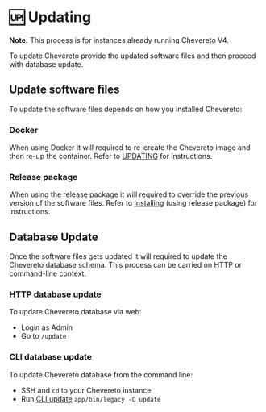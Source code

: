 # 🆙 Updating

**Note:** This process is for instances already running Chevereto V4.

To update Chevereto provide the updated software files and then proceed with database update.

## Update software files

To update the software files depends on how you installed Chevereto:

### Docker

When using Docker it will required to re-create the Chevereto image and then re-up the container. Refer to [UPDATING](https://github.com/chevereto/docker/blob/4.0/docs/UPDATING.md) for instructions.

### Release package

When using the release package it will required to override the previous version of the software files. Refer to [Installing](installation.md#using-release-package) (using release package) for instructions.

## Database Update

Once the software files gets updated it will required to update the Chevereto database schema. This process can be carried on HTTP or command-line context.

### HTTP database update

To update Chevereto database via web:

* Login as Admin
* Go to `/update`

### CLI database update

To update Chevereto database from the command line:

* SSH and `cd` to your Chevereto instance
* Run [CLI update](../reference/cli.md#update) `app/bin/legacy -C update`
